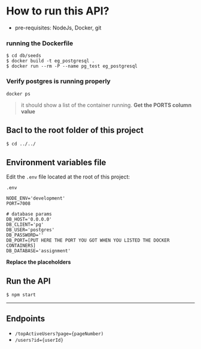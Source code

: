 # How to run this API?

- pre-requisites: NodeJs, Docker, git

### running the Dockerfile

```
$ cd db/seeds
$ docker build -t eg_postgresql .
$ docker run --rm -P --name pg_test eg_postgresql
```

### Verify postgres is running properly

```
docker ps
```

> it should show a list of the container running. **Get the PORTS column value**

## Bacl to the root folder of this project

```
$ cd ../../
```

## Environment variables file

Edit the `.env` file located at the root of this project:

`.env`

```
NODE_ENV='development'
PORT=7008

# database params
DB_HOST='0.0.0.0'
DB_CLIENT='pg'
DB_USER='postgres'
DB_PASSWORD=''
DB_PORT=[PUT HERE THE PORT YOU GOT WHEN YOU LISTED THE DOCKER CONTAINERS]
DB_DATABASE='assignment'
```

**Replace the placeholders**

## Run the API

```
$ npm start
```

---

## Endpoints

- `/topActiveUsers?page={pageNumber)`
- `/users?id={userId}`
